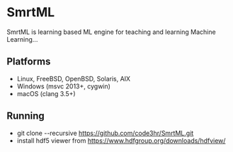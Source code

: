 # SmrtML
SmrtML is learning based ML engine for teaching and learning Machine Learning... 

## Platforms
 * Linux, FreeBSD, OpenBSD, Solaris, AIX
 * Windows (msvc 2013+, cygwin)
 * macOS (clang 3.5+)
 ## Running
 * git clone --recursive https://github.com/code3hr/SmrtML.git
 * install hdf5 viewer from https://www.hdfgroup.org/downloads/hdfview/
 
